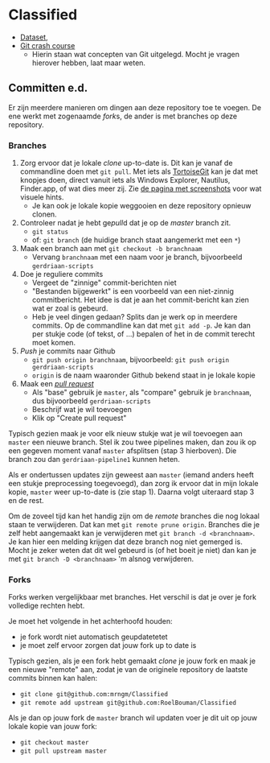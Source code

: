 # Classified

* [Dataset](https://surfdrive.surf.nl/files/index.php/s/K2FYXiWVb8B9yMH),
* [Git crash course](https://blyt.es/gitcc.pdf)
    * Hierin staan wat concepten van Git uitgelegd. Mocht je vragen hierover
      hebben, laat maar weten.

## Committen e.d.

Er zijn meerdere manieren om dingen aan deze repository toe te voegen. De ene
werkt met zogenaamde *fork*s, de ander is met branches op deze repository.

### Branches

1. Zorg ervoor dat je lokale *clone* up-to-date is. Dit kan je vanaf de
commandline doen met `git pull`. Met iets als [TortoiseGit](https://tortoisegit.org/)
kan je dat met knopjes doen, direct vanuit iets als Windows Explorer, Nautilus,
Finder.app, of wat dies meer zij. Zie [de pagina met screenshots](https://tortoisegit.org/about/screenshots/)
voor wat visuele hints.
    * Je kan ook je lokale kopie weggooien en deze repository opnieuw clonen.
2. Controleer nadat je hebt ge*pull*d dat je op de *master* branch zit.
    * `git status`
    * of: `git branch` (de huidige branch staat aangemerkt met een `*`)
3. Maak een branch aan met `git checkout -b branchnaam`
    * Vervang `branchnaam` met een naam voor je branch, bijvoorbeeld
      `gerdriaan-scripts`
4. Doe je reguliere commits
    * Vergeet de "zinnige" commit-berichten niet
    * "Bestanden bijgewerkt" is een voorbeeld van een niet-zinnig commitbericht.
      Het idee is dat je aan het commit-bericht kan zien wat er zoal is gebeurd.
    * Heb je veel dingen gedaan? Splits dan je werk op in meerdere commits. Op
      de commandline kan dat met `git add -p`. Je kan dan per stukje code (of
      tekst, of ...) bepalen of het in de commit terecht moet komen.
5. *Push* je commits naar Github
    * `git push origin branchnaam`, bijvoorbeeld: `git push origin gerdriaan-scripts`
    * `origin` is de naam waaronder Github bekend staat in je lokale kopie
6. Maak een [*pull request*](https://github.com/RoelBouman/Classified/pull/new/master)
    * Als "base" gebruik je `master`, als "compare" gebruik je `branchnaam`, dus
      bijvoorbeeld `gerdriaan-scripts`
    * Beschrijf wat je wil toevoegen
    * Klik op "Create pull request"

Typisch gezien maak je voor elk nieuw stukje wat je wil toevoegen aan `master`
een nieuwe branch. Stel ik zou twee pipelines maken, dan zou ik op een gegeven
moment vanaf `master` afsplitsen (stap 3 hierboven). Die branch zou dan
`gerdriaan-pipeline1` kunnen heten.

Als er ondertussen updates zijn geweest aan `master` (iemand anders heeft een
stukje preprocessing toegevoegd), dan zorg ik ervoor dat in mijn lokale kopie,
`master` weer up-to-date is (zie stap 1). Daarna volgt uiteraard stap 3 en de
rest.

Om de zoveel tijd kan het handig zijn om de *remote* branches die nog lokaal
staan te verwijderen. Dat kan met `git remote prune origin`. Branches die je
zelf hebt aangemaakt kan je verwijderen met `git branch -d <branchnaam>`. Je
kan hier een melding krijgen dat deze branch nog niet gemerged is. Mocht je
zeker weten dat dit wel gebeurd is (of het boeit je niet) dan kan je met
`git branch -D <branchnaam>` 'm alsnog verwijderen.

### Forks

Forks werken vergelijkbaar met branches. Het verschil is dat je over je fork
volledige rechten hebt.

Je moet het volgende in het achterhoofd houden:
* je fork wordt niet automatisch geupdatetetet
* je moet zelf ervoor zorgen dat jouw fork up to date is

Typisch gezien, als je een fork hebt gemaakt *clone* je jouw fork en maak je een
nieuwe "remote" aan, zodat je van de originele repository de laatste commits
binnen kan halen:
* `git clone git@github.com:mrngm/Classified`
* `git remote add upstream git@github.com:RoelBouman/Classified`

Als je dan op jouw fork de `master` branch wil updaten voer je dit uit op jouw
lokale kopie van jouw fork:
* `git checkout master`
* `git pull upstream master`
